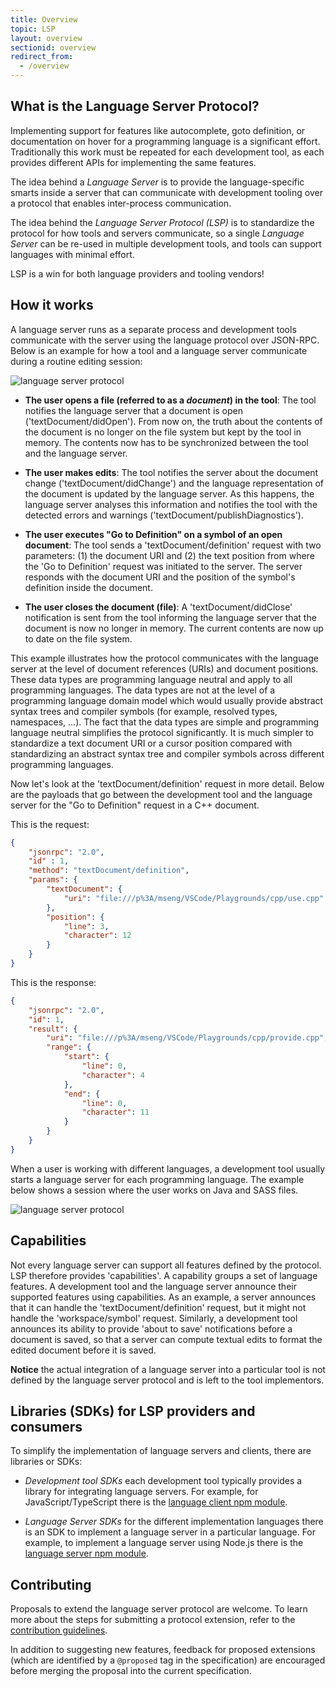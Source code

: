 ```yaml
---
title: Overview
topic: LSP
layout: overview
sectionid: overview
redirect_from:
  - /overview
---
```


## What is the Language Server Protocol?
Implementing support for features like autocomplete, goto definition, or documentation on hover for a programming language is a significant effort. Traditionally this work must be repeated for each development tool, as each provides different APIs for implementing the same features.

The idea behind a <i>Language Server</i> is to provide the language-specific smarts inside a server that can communicate with development tooling over a protocol that enables inter-process communication.

The idea behind the <i>Language Server Protocol (LSP)</i> is to standardize the protocol for how tools and servers communicate, so a single <i>Language Server</i> can be re-used in multiple development tools, and tools can support languages with minimal effort.

LSP is a win for both language providers and tooling vendors!

## How it works

A language server runs as a separate process and development tools communicate with the server using the language protocol over JSON-RPC. Below is an example for how a tool and a language server communicate during a routine editing session:

<img src="../img/language-server-sequence.png" class="img-fluid" alt="language server protocol">

* **The user opens a file (referred to as a *document*) in the tool**: The tool notifies the language server that a document is open ('textDocument/didOpen'). From now on, the truth about the contents of the document is no longer on the file system but kept by the tool in memory. The contents now has to be synchronized between the tool and the language server.

* **The user makes edits**: The tool notifies the server about the document change ('textDocument/didChange') and the language representation of the document is updated by the language server. As this happens, the language server analyses this information and notifies the tool with the detected errors and warnings ('textDocument/publishDiagnostics').

* **The user executes "Go to Definition" on a symbol of an open document**: The tool sends a 'textDocument/definition' request with two parameters: (1) the document URI and (2) the text position from where the 'Go to Definition' request was initiated to the server. The server responds with the document URI and the position of the symbol's definition inside the document.

* **The user closes the document (file)**: A 'textDocument/didClose' notification is sent from the tool informing the language server that the document is now no longer in memory. The current contents are now up to date on the file system.

This example illustrates how the protocol communicates with the language server at the level of document references (URIs) and document positions. These data types are programming language neutral and apply to all programming languages. The data types are not at the level of a programming language domain model which would usually provide abstract syntax trees and compiler symbols (for example, resolved types, namespaces, ...). The fact that the data types are simple and programming language neutral simplifies the protocol significantly. It is much simpler to standardize a text document URI or a cursor position compared with standardizing an abstract syntax tree and compiler symbols across different programming languages.

Now let's look at the 'textDocument/definition' request in more detail. Below are the payloads that go between the development tool and the language server for the "Go to Definition" request in a C++ document.

This is the request:

```json
{
    "jsonrpc": "2.0",
    "id" : 1,
    "method": "textDocument/definition",
    "params": {
        "textDocument": {
            "uri": "file:///p%3A/mseng/VSCode/Playgrounds/cpp/use.cpp"
        },
        "position": {
            "line": 3,
            "character": 12
        }
    }
}
```

This is the response:

```json
{
    "jsonrpc": "2.0",
    "id": 1,
    "result": {
        "uri": "file:///p%3A/mseng/VSCode/Playgrounds/cpp/provide.cpp",
        "range": {
            "start": {
                "line": 0,
                "character": 4
            },
            "end": {
                "line": 0,
                "character": 11
            }
        }
    }
}
```

When a user is working with different languages, a development tool usually starts a language server for each programming language. The example below shows a session where the user works on Java and SASS files.

<img src="../img/language-server.png" class="img-fluid" alt="language server protocol">

## Capabilities

Not every language server can support all features defined by the protocol. LSP therefore provides  'capabilities'. A capability groups a set of language features. A development tool and the language server announce their supported features using capabilities. As an example, a server announces that it can handle the 'textDocument/definition' request, but it might not handle the 'workspace/symbol' request. Similarly, a development tool announces its ability to provide 'about to save' notifications before a document is saved, so that a server can compute textual edits to format the edited document before it is saved.

**Notice** the actual integration of a language server into a particular tool is not defined by the language server protocol and is left to the tool implementors.

## Libraries (SDKs) for LSP providers and consumers

To simplify the implementation of language servers and clients, there are libraries or SDKs:

- *Development tool SDKs* each development tool typically provides a library for integrating language servers. For example, for JavaScript/TypeScript there is the [language client npm module](https://www.npmjs.com/package/vscode-languageclient).

- *Language Server SDKs* for the different implementation languages there is an SDK to implement a language server in a particular language. For example, to implement a language server using Node.js there is the [language server npm module](https://www.npmjs.com/package/vscode-languageserver).

## Contributing

Proposals to extend the language server protocol are welcome. To learn more about the steps for submitting a protocol extension, refer to the [contribution guidelines](https://github.com/microsoft/language-server-protocol/blob/main/contributing.md).

In addition to suggesting new features, feedback for proposed extensions (which are identified by a `@proposed` tag in the specification) are encouraged before merging the proposal into the current specification.